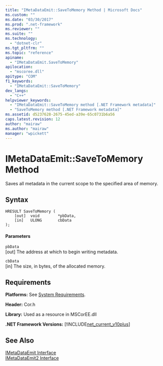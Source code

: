 ```yaml
---
title: "IMetaDataEmit::SaveToMemory Method | Microsoft Docs"
ms.custom: ""
ms.date: "03/30/2017"
ms.prod: ".net-framework"
ms.reviewer: ""
ms.suite: ""
ms.technology: 
  - "dotnet-clr"
ms.tgt_pltfrm: ""
ms.topic: "reference"
apiname: 
  - "IMetaDataEmit.SaveToMemory"
apilocation: 
  - "mscoree.dll"
apitype: "COM"
f1_keywords: 
  - "IMetaDataEmit::SaveToMemory"
dev_langs: 
  - "C++"
helpviewer_keywords: 
  - "IMetaDataEmit::SaveToMemory method [.NET Framework metadata]"
  - "SaveToMemory method [.NET Framework metadata]"
ms.assetid: d5237628-2675-45ed-a39e-65c0731b6a56
caps.latest.revision: 12
author: "mairaw"
ms.author: "mairaw"
manager: "wpickett"
---
```

# IMetaDataEmit::SaveToMemory Method
Saves all metadata in the current scope to the specified area of memory.  
  
## Syntax  
  
```  
HRESULT SaveToMemory (   
    [out]  void        *pbData,   
    [in]   ULONG       cbData   
);  
```  
  
#### Parameters  
 `pbData`  
 [out] The address at which to begin writing metadata.  
  
 `cbData`  
 [in] The size, in bytes, of the allocated memory.  
  
## Requirements  
 **Platforms:** See [System Requirements](../../../../docs/framework/get-started/system-requirements.md).  
  
 **Header:** Cor.h  
  
 **Library:** Used as a resource in MSCorEE.dll  
  
 **.NET Framework Versions:** [!INCLUDE[net_current_v10plus](../../../../includes/net-current-v10plus-md.md)]  
  
## See Also  
 [IMetaDataEmit Interface](../../../../docs/framework/unmanaged-api/metadata/imetadataemit-interface.md)   
 [IMetaDataEmit2 Interface](../../../../docs/framework/unmanaged-api/metadata/imetadataemit2-interface.md)
